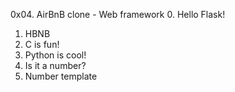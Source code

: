0x04. AirBnB clone - Web framework
0. Hello Flask!
1. HBNB
2. C is fun!
3. Python is cool!
4. Is it a number?
5. Number template
